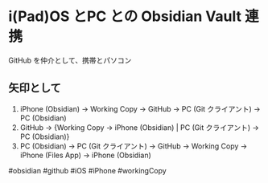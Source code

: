# i(Pad)OS とPC との Obsidian Vault 連携

GitHub を仲介として、携帯とパソコン


## 矢印として

1. iPhone (Obsidian) -> Working Copy -> GitHub -> PC (Git クライアント) -> PC (Obsidian)
1. GitHub -> {Working Copy -> iPhone (Obsidian) | PC (Git クライアント) -> PC (Obsidian)}
1. PC (Obsidian) -> PC (Git クライアント) -> GitHub -> Working Copy -> iPhone (Files App) -> iPhone (Obsidian)





#obsidian #github #iOS #iPhone #workingCopy 
